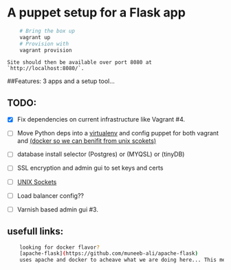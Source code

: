A puppet setup for a Flask app
==============================================================================
    
```bash
    # Bring the box up
    vagrant up
    # Provision with
    vagrant provision
```

    Site should then be available over port 8080 at `http://localhost:8080/`.

##Features:
3 apps and a setup tool...


## TODO:

- [x] Fix dependencies on current infrastructure like Vagrant #4.
- [ ] Move Python deps into a [virtualenv](http://www.markbetz.net/2014/01/17/python-if-you-have-docker-do-you-need-virtualenv/#div-comment-28954) and config puppet for both vagrant and [(docker so we can benifit from unix scokets)](http://unix.stackexchange.com/questions/279543/unix-domain-socket-with-vm#answer-279571) 

- [ ] database install selector (Postgres) or (MYQSL) or (tinyDB)
- [ ] SSL encryption and admin gui to set keys and certs
- [ ] [UNIX Sockets]( https://www.digitalocean.com/community/tutorials/how-to-serve-flask-applications-with-uwsgi-and-nginx-on-ubuntu-14-04#configuring-nginx-to-proxy-requests.)
- [ ] Load balancer config??
- [ ] Varnish based admin gui #3.

## usefull links:
```bash
    looking for docker flavor? 
    [apache-flask](https://github.com/muneeb-ali/apache-flask)
    uses apache and docker to acheave what we are doing here... This method provides more secerity and needs more system resources whill a bit less migration options... 
```
